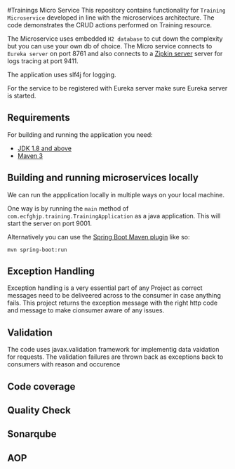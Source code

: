 #Trainings Micro Service
This repository contains functionality for `Training Microservice` developed in line with  the microservices architecture. The code demonstrates the CRUD actions performed on Training resource.

The Microservice uses embedded `H2 database` to cut down the complexity but you can use your own db of choice. The Micro service connects to `Eureka server` on port 8761 and also connects to a [Zipkin server](https://search.maven.org/remote_content?g=io.zipkin&a=zipkin-server&v=LATEST&c=exec) server for logs tracing at port 9411.

The application uses slf4j for logging.

For the service to be registered with Eureka server make sure Eureka server is started.


## Requirements

For building and running the application you need:

- [JDK 1.8 and above](http://www.oracle.com/technetwork/java/javase/downloads/jdk8-downloads-2133151.html)
- [Maven 3](https://maven.apache.org)



## Building and running microservices locally

We can run the appplication locally in multiple ways on your local machine.

One way is by running the `main` method of `com.ecfghjp.training.TrainingApplication` as a java application. This will start the server on port 9001.

Alternatively you can use the [Spring Boot Maven plugin](https://docs.spring.io/spring-boot/docs/current/reference/html/build-tool-plugins-maven-plugin.html) like so:

```shell
mvn spring-boot:run
```

## Exception Handling
Exception handling is a very essential part of any Project as correct messages need to be deliveered across to the consumer in case anything fails.
This project returns the exception message with the right http code and message to make cionsumer aware of any issues.

## Validation
The code uses javax.validation framework for implementig data vaidation for requests.
The validation failures are thrown back as exceptions back to consumers with reason and occurence

## Code coverage
## Quality Check
## Sonarqube
## AOP






